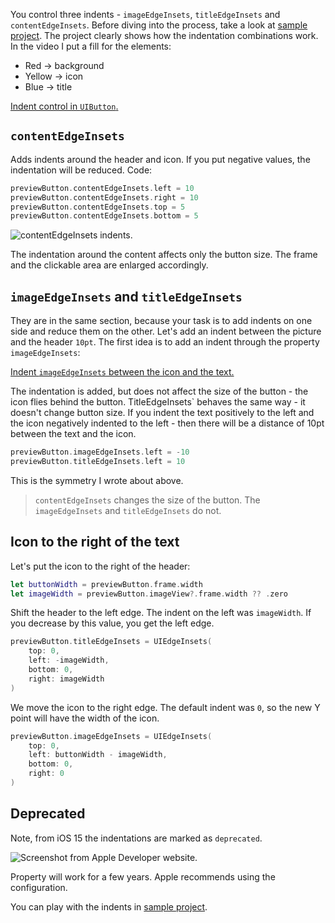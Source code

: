 You control three indents - `imageEdgeInsets`, `titleEdgeInsets` and `contentEdgeInsets`. Before diving into the process, take a look at [sample project](https://cdn.sparrowcode.io/tutorials/edge-insets-uibutton/example-project.zip). The project clearly shows how the indentation combinations work. In the video I put a fill for the elements:
- Red -> background
- Yellow -> icon
- Blue -> title

[Indent control in `UIButton`.](https://cdn.sparrowcode.io/tutorials/edge-insets-uibutton/edge-insets-uibutton-example-preview.mov)

## `contentEdgeInsets`

Adds indents around the header and icon. If you put negative values, the indentation will be reduced. Code:

```swift
previewButton.contentEdgeInsets.left = 10
previewButton.contentEdgeInsets.right = 10
previewButton.contentEdgeInsets.top = 5
previewButton.contentEdgeInsets.bottom = 5
```

![`contentEdgeInsets` indents.](https://cdn.sparrowcode.io/tutorials/edge-insets-uibutton/content-edge-insets.png)

The indentation around the content affects only the button size. The frame and the clickable area are enlarged accordingly.

## `imageEdgeInsets` and `titleEdgeInsets`

They are in the same section, because your task is to add indents on one side and reduce them on the other. Let's add an indent between the picture and the header `10pt`. The first idea is to add an indent through the property `imageEdgeInsets`:

[Indent `imageEdgeInsets` between the icon and the text.](https://cdn.sparrowcode.io/tutorials/edge-insets-uibutton/image-edge-insets-space-icon-title.mov)

The indentation is added, but does not affect the size of the button - the icon flies behind the button. TitleEdgeInsets` behaves the same way - it doesn't change button size. If you indent the text positively to the left and the icon negatively indented to the left - then there will be a distance of 10pt between the text and the icon.

```swift
previewButton.imageEdgeInsets.left = -10
previewButton.titleEdgeInsets.left = 10
```

This is the symmetry I wrote about above.

> `contentEdgeInsets` changes the size of the button. 
> The `imageEdgeInsets` and `titleEdgeInsets` do not. 

## Icon to the right of the text

Let's put the icon to the right of the header:

```swift
let buttonWidth = previewButton.frame.width
let imageWidth = previewButton.imageView?.frame.width ?? .zero
```

Shift the header to the left edge. The indent on the left was `imageWidth`. If you decrease by this value, you get the left edge.

```swift
previewButton.titleEdgeInsets = UIEdgeInsets(
    top: 0, 
    left: -imageWidth, 
    bottom: 0, 
    right: imageWidth
)
```

We move the icon to the right edge. The default indent was `0`, so the new Y point will have the width of the icon.

```swift
previewButton.imageEdgeInsets = UIEdgeInsets(
    top: 0, 
    left: buttonWidth - imageWidth, 
    bottom: 0, 
    right: 0
)
```

## Deprecated

Note, from iOS 15 the indentations are marked as `deprecated`.

![Screenshot from Apple Developer website.](https://cdn.sparrowcode.io/tutorials/edge-insets-uibutton/depricated.png)

Property will work for a few years. Apple recommends using the configuration.

You can play with the indents in [sample project](https://cdn.sparrowcode.io/tutorials/edge-insets-uibutton/example-project.zip).
